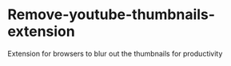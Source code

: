 # Remove-youtube-thumbnails-extension
Extension for browsers to blur out the thumbnails for productivity
